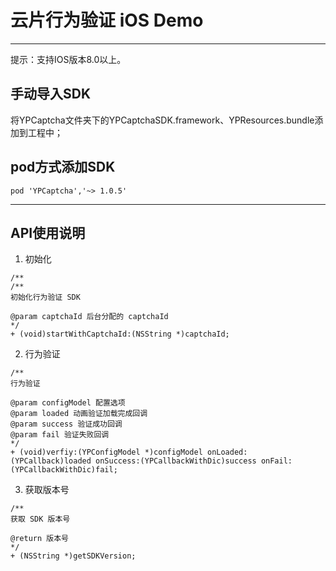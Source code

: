 # 云片行为验证 iOS Demo
***
提示：支持IOS版本8.0以上。

## 手动导入SDK
将YPCaptcha文件夹下的YPCaptchaSDK.framework、YPResources.bundle添加到工程中；

## pod方式添加SDK
```
pod 'YPCaptcha','~> 1.0.5'
```
***
## API使用说明
1. 初始化

 ```Objc
/**
/**
 初始化行为验证 SDK
 
 @param captchaId 后台分配的 captchaId
 */
+ (void)startWithCaptchaId:(NSString *)captchaId;
```

2. 行为验证

 ```Objc
/**
 行为验证
 
 @param configModel 配置选项
 @param loaded 动画验证加载完成回调
 @param success 验证成功回调
 @param fail 验证失败回调
 */
+ (void)verfiy:(YPConfigModel *)configModel onLoaded:(YPCallback)loaded onSuccess:(YPCallbackWithDic)success onFail:(YPCallbackWithDic)fail;
```

3. 获取版本号

 ```Objc
/**
 获取 SDK 版本号

 @return 版本号
 */
+ (NSString *)getSDKVersion;
```

